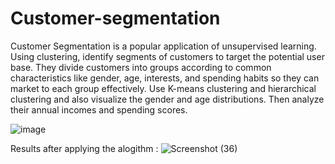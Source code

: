 # Customer-segmentation

   Customer Segmentation is a popular application of unsupervised learning. Using clustering,
identify segments of customers to target the potential user base. They divide customers into
groups according to common characteristics like gender, age, interests, and spending habits so
they can market to each group effectively. Use K-means clustering and hierarchical clustering
and also visualize the gender and age distributions. Then analyze their annual incomes and 
spending scores.



 ![image](https://user-images.githubusercontent.com/63289988/188992726-85a290a6-a0d6-458a-bac9-72033cbcb335.png)



Results after applying the alogithm : 
![Screenshot (36)](https://user-images.githubusercontent.com/63289988/188992629-184ad88a-0263-4f6f-9a36-1611ce4fabe6.png)






